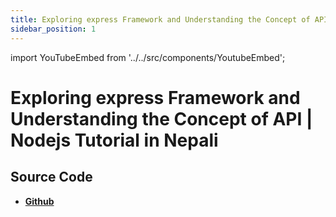 ```yaml
---
title: Exploring express Framework and Understanding the Concept of API | Nodejs Tutorial in Nepali
sidebar_position: 1
---
```


import YouTubeEmbed from '../../src/components/YoutubeEmbed';

# Exploring express Framework and Understanding the Concept of API | Nodejs Tutorial in Nepali

<YouTubeEmbed videoId="QzT-dhhhuX4" />

## Source Code

- [**Github**](https://github.com/isarojdahal/node-js-workshop)